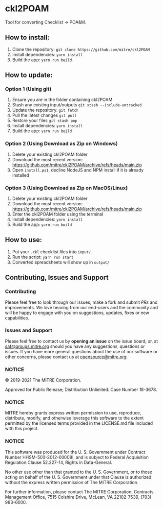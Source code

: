 # ckl2POAM
Tool for converting Checklist -> POA&M.

## How to install:
1. Clone the repository: `git clone https://github.com/mitre/ckl2POAM`
2. Install dependencies: `yarn install`
3. Build the app: `yarn run build`

## How to update:

### Option 1 (Using git)
1. Ensure you are in the folder containing ckl2POAM
2. Stash any existing input/outputs `git stash --include-untracked`
3. Update the repository: `git fetch`
4. Pull the latest changes `git pull`
5. Restore your files `git stash pop`
6. Install dependencies: `yarn install`
7. Build the app: `yarn run build`

### Option 2 (Using Download as Zip on Windows)
1. Delete your existing ckl2POAM folder
2. Download the most recent version: https://github.com/mitre/ckl2POAM/archive/refs/heads/main.zip
3. Open `install.ps1`, decline NodeJS and NPM install if it is already installed

### Option 3 (Using Download as Zip on MacOS/Linux)
1. Delete your existing ckl2POAM folder
2. Download the most recent version: https://github.com/mitre/ckl2POAM/archive/refs/heads/main.zip
3. Enter the ckl2POAM folder using the terminal
4. Install dependencies: `yarn install`
5. Build the app: `yarn run build`

## How to use:
1. Put your `.ckl` checklist files into `input/`
2. Run the script: `yarn run start`
3. Converted spreadsheets will show up in `output/`

## Contributing, Issues and Support

### Contributing

Please feel free to look through our issues, make a fork and submit _PRs_ and improvements. We love hearing from our end-users and the community and will be happy to engage with you on suggestions, updates, fixes or new capabilities.

### Issues and Support

Please feel free to contact us by **opening an issue** on the issue board, or, at [saf@groups.mitre.org](mailto:saf@groups.mitre.org) should you have any suggestions, questions or issues. If you have more general questions about the use of our software or other concerns, please contact us at [opensource@mitre.org](mailto:opensource@mitre.org).

### NOTICE

© 2019-2021 The MITRE Corporation.

Approved for Public Release; Distribution Unlimited. Case Number 18-3678.

### NOTICE

MITRE hereby grants express written permission to use, reproduce, distribute, modify, and otherwise leverage this software to the extent permitted by the licensed terms provided in the LICENSE.md file included with this project.

### NOTICE

This software was produced for the U. S. Government under Contract Number HHSM-500-2012-00008I, and is subject to Federal Acquisition Regulation Clause 52.227-14, Rights in Data-General.

No other use other than that granted to the U. S. Government, or to those acting on behalf of the U. S. Government under that Clause is authorized without the express written permission of The MITRE Corporation.

For further information, please contact The MITRE Corporation, Contracts Management Office, 7515 Colshire Drive, McLean, VA 22102-7539, (703) 983-6000.
